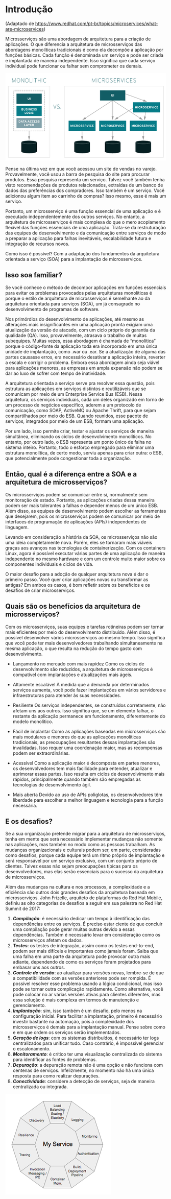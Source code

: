 # Introdução

(Adaptado de https://www.redhat.com/pt-br/topics/microservices/what-are-microservices)

Microsserviços são uma abordagem de arquitetura para a criação de aplicações. O que diferencia a arquitetura de microsserviços das abordagens monolíticas tradicionais é como ela decompõe a aplicação por funções básicas. Cada função é denominada um serviço e pode ser criada e implantada de maneira independente. Isso significa que cada serviço individual pode funcionar ou falhar sem comprometer os demais.

![](assets/monolithic-vs-microservices.png)

Pense na última vez em que você acessou um site de vendas no varejo. Provavelmente, você usou a barra de pesquisa do site para procurar produtos. Essa pesquisa representa um serviço. Talvez você também tenha visto recomendações de produtos relacionados, extraídas de um banco de dados das preferências dos compradores. Isso também é um serviço. Você adicionou algum item ao carrinho de compras? Isso mesmo, esse é mais um serviço.

Portanto, um microsserviço é uma função essencial de uma aplicação e é executado independentemente dos outros serviços. No entanto, a arquitetura de microsserviços é mais complexa do que o mero acoplamento flexível das funções essenciais de uma aplicação. Trata-se da restruturação das equipes de desenvolvimento e da comunicação entre serviços de modo a preparar a aplicação para falhas inevitáveis, escalabilidade futura e integração de recursos novos.

Como isso é possível? Com a adaptação dos fundamentos da arquitetura orientada a serviço (SOA) para a implantação de microsserviços.

## Isso soa familiar?
Se você conhece o método de decompor aplicações em funções essenciais para evitar os problemas provocados pelas arquiteturas monolíticas é porque o estilo de arquitetura de microsserviços é semelhante ao da arquitetura orientada para serviços (SOA), um já consagrado no desenvolvimento de programas de software.

Nos primórdios do desenvolvimento de aplicações, até mesmo as alterações mais insignificantes em uma aplicação pronta exigiam uma atualização da versão de atacado, com um ciclo próprio de garantia da qualidade (QA). Isso, provavelmente, atrasava o trabalho de muitas subequipes. Muitas vezes, essa abordagem é chamada de “monolítica” porque o código-fonte da aplicação toda era incorporado em uma única unidade de implantação, como .war ou .ear. Se a atualização de alguma das partes causasse erros, era necessário desativar a aplicação inteira, reverter a escala e corrigir o problema. Embora essa abordagem ainda seja viável para aplicações menores, as empresas em ampla expansão não podem se dar ao luxo de sofrer com tempo de inatividade.

A arquitetura orientada a serviço serve pra resolver essa questão, pois estrutura as aplicações em serviços distintos e reutilizáveis que se comunicam por meio de um Enterprise Service Bus (ESB). Nessa arquitetura, os serviços individuais, cada um deles organizado em torno de um processo de negócios específico, aderem a um protocolo de comunicação, como SOAP, ActiveMQ ou Apache Thrift, para que sejam compartilhados por meio do ESB. Quando reunidos, esse pacote de serviços, integrados por meio de um ESB, formam uma aplicação.

Por um lado, isso permite criar, testar e ajustar os serviços de maneira simultânea, eliminando os ciclos de desenvolvimento monolíticos. No entanto, por outro lado, o ESB representa um ponto único de falha no sistema inteiro. Portanto, todo o esforço empregado para eliminar uma estrutura monolítica, de certo modo, serviu apenas para criar outra: o ESB, que potencialmente pode congestionar toda a organização.

## Então, qual é a diferença entre a SOA e a arquitetura de microsserviços?

Os microsserviços podem se comunicar entre si, normalmente sem monitoração de estado. Portanto, as aplicações criadas dessa maneira podem ser mais tolerantes a falhas e depender menos de um único ESB. Além disso, as equipes de desenvolvimento podem escolher as ferramentas que desejarem, pois os microsserviços podem se comunicar por meio de interfaces de programação de aplicações (APIs) independentes de linguagem.

Levando em consideração a história da SOA, os microsserviços não são uma ideia completamente nova. Porém, eles se tornaram mais viáveis graças aos avanços nas tecnologias de containerização. Com os containers Linux, agora é possível executar várias partes de uma aplicação de maneira independente no mesmo hardware e com um controle muito maior sobre os componentes individuais e ciclos de vida.

O maior desafio para a adoção de qualquer arquitetura nova é dar o primeiro passo. Você quer criar aplicações novas ou transformar as antigas? Em ambos os casos, é bom refletir sobre os benefícios e os desafios de criar microsserviços.

## Quais são os benefícios da arquitetura de microsserviços?

Com os microsserviços, suas equipes e tarefas rotineiras podem ser tornar mais eficientes por meio do desenvolvimento distribuído. Além disso, é possível desenvolver vários microsserviços ao mesmo tempo. Isso significa que você pode ter mais desenvolvedores trabalhando simultaneamente na mesma aplicação, o que resulta na redução do tempo gasto com desenvolvimento.

- Lançamento no mercado com mais rapidez
Como os ciclos de desenvolvimento são reduzidos, a arquitetura de microsserviços é compatível com implantações e atualizações mais ágeis.

- Altamente escalável
À medida que a demanda por determinados serviços aumenta, você pode fazer implantações em vários servidores e infraestruturas para atender às suas necessidades.

- Resiliente
Os serviços independentes, se construídos corretamente, não afetam uns aos outros. Isso significa que, se um elemento falhar, o restante da aplicação permanece em funcionamento, diferentemente do modelo monolítico.

- Fácil de implantar
Como as aplicações baseadas em microsserviços são mais modulares e menores do que as aplicações monolíticas tradicionais, as preocupações resultantes dessas implantações são invalidadas. Isso requer uma coordenação maior, mas as recompensas podem ser extraordinárias.

- Acessível
Como a aplicação maior é decomposta em partes menores, os desenvolvedores tem mais facilidade para entender, atualizar e aprimorar essas partes. Isso resulta em ciclos de desenvolvimento mais rápidos, principalmente quando também são empregadas as tecnologias de desenvolvimento ágil.

- Mais aberta
Devido ao uso de APIs poliglotas, os desenvolvedores têm liberdade para escolher a melhor linguagem e tecnologia para a função necessária.

## E os desafios?
Se a sua organização pretende migrar para a arquitetura de microsserviços, tenha em mente que será necessário implementar mudanças não somente nas aplicações, mas também no modo como as pessoas trabalham. As mudanças organizacionais e culturais podem ser, em parte, consideradas como desafios, porque cada equipe terá um ritmo próprio de implantação e será responsável por um serviço exclusivo, com um conjunto próprio de clientes. Talvez essas não sejam preocupações típicas para os desenvolvedores, mas elas serão essenciais para o sucesso da arquitetura de microsserviços.

Além das mudanças na cultura e nos processos, a complexidade e a eficiência são outros dois grandes desafios da arquitetura baseada em microsserviços. John Frizelle, arquiteto de plataformas do Red Hat Mobile, definiu as oito categorias de desafios a seguir em sua palestra no Red Hat Summit de 2017:

1. ***Compilação***: é necessário dedicar um tempo à identificação das dependências entre os serviços. É preciso estar ciente de que concluir uma compilação pode gerar muitas outras devido a essas dependências. Também é necessário levar em consideração como os microsserviços afetam os dados.
1. ***Testes***: os testes de integração, assim como os testes end-to-end, podem ser mais difíceis e importantes como jamais foram. Saiba que uma falha em uma parte da arquitetura pode provocar outra mais adiante, dependendo de como os serviços foram projetados para embasar uns aos outros.
1. ***Controle de versão***: ao atualizar para versões novas, lembre-se de que a compatibilidade com as versões anteriores pode ser rompida. É possível resolver esse problema usando a lógica condicional, mas isso pode se tornar outra complicação rapidamente. Como alternativa, você pode colocar no ar várias versões ativas para clientes diferentes, mas essa solução é mais complexa em termos de manutenção e gerenciamento.
1. ***Implantação***: sim, isso também é um desafio, pelo menos na configuração inicial. Para facilitar a implantação, primeiro é necessário investir bastante na automação, pois a complexidade dos microsserviços é demais para a implantação manual. Pense sobre como e em que ordem os serviços serão implementados.
1. ***Geração de logs***: com os sistemas distribuídos, é necessário ter logs centralizados para unificar tudo. Caso contrário, é impossível gerenciar o escalonamento.
1. ***Monitoramento***: é crítico ter uma visualização centralizada do sistema para identificar as fontes de problemas.
1. ***Depuração***: a depuração remota não é uma opção e não funciona com centenas de serviços. Infelizmente, no momento não há uma única resposta para como realizar depurações.
1. ***Conectividade***: considere a detecção de serviços, seja de maneira centralizada ou integrada.

![](assets/microservices.png)
